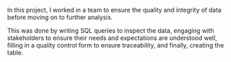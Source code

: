 In this project, I worked in a team to ensure the quality and integrity of data before moving on to further analysis. 

This was done by writing SQL queries to inspect the data, engaging with stakeholders to ensure their needs and expectations are understood well, 
filling in a quality control form to ensure traceability,
and finally, creating the table. 

